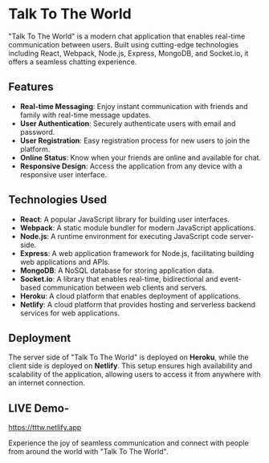 # Talk To The World

"Talk To The World" is a modern chat application that enables real-time communication between users. Built using cutting-edge technologies including React, Webpack, Node.js, Express, MongoDB, and Socket.io, it offers a seamless chatting experience.

## Features

- **Real-time Messaging**: Enjoy instant communication with friends and family with real-time message updates.
- **User Authentication**: Securely authenticate users with email and password.
- **User Registration**: Easy registration process for new users to join the platform.
- **Online Status**: Know when your friends are online and available for chat.
- **Responsive Design**: Access the application from any device with a responsive user interface.

## Technologies Used

- **React**: A popular JavaScript library for building user interfaces.
- **Webpack**: A static module bundler for modern JavaScript applications.
- **Node.js**: A runtime environment for executing JavaScript code server-side.
- **Express**: A web application framework for Node.js, facilitating building web applications and APIs.
- **MongoDB**: A NoSQL database for storing application data.
- **Socket.io**: A library that enables real-time, bidirectional and event-based communication between web clients and servers.
- **Heroku**: A cloud platform that enables deployment of applications.
- **Netlify**: A cloud platform that provides hosting and serverless backend services for web applications.

## Deployment

The server side of "Talk To The World" is deployed on **Heroku**, while the client side is deployed on **Netlify**. This setup ensures high availability and scalability of the application, allowing users to access it from anywhere with an internet connection.

## LIVE Demo-
https://tttw.netlify.app

Experience the joy of seamless communication and connect with people from around the world with "Talk To The World".
